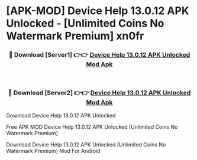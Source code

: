 # [APK-MOD] Device Help 13.0.12 APK Unlocked - [Unlimited Coins No Watermark Premium] xn0fr



<div align="center">
<h3>🔴 Download [Server1] 👉👉 <a href="https://momento.my/?title=Device_Help_13.0.12_APK_Unlocked">Device Help 13.0.12 APK Unlocked Mod Apk</a></h3><br>

<h3>🔴 Download [Server2] 👉👉 <a href="https://momento.my/?title=Device_Help_13.0.12_APK_Unlocked">Device Help 13.0.12 APK Unlocked Mod Apk</a></h3>
</div>



Download Device Help 13.0.12 APK Unlocked 

Free APK MOD Device Help 13.0.12 APK Unlocked [Unlimited Coins No Watermark Premium]

Download Device Help 13.0.12 APK Unlocked [Unlimited Coins No Watermark Premium] Mod For Android
